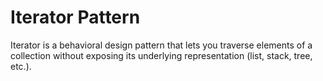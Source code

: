 # Iterator Pattern

Iterator is a behavioral design pattern that lets you traverse elements of a collection
without exposing its underlying representation (list, stack, tree, etc.).
